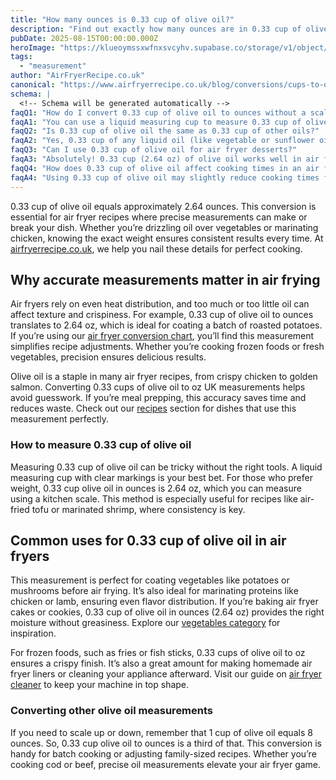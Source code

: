 ```yaml
---
title: "How many ounces is 0.33 cup of olive oil?"
description: "Find out exactly how many ounces are in 0.33 cup of olive oil for perfect air fryer recipes. Convert measurements easily with our guide!"
pubDate: 2025-08-15T00:00:00.000Z
heroImage: "https://klueoymssxwfnxsvcyhv.supabase.co/storage/v1/object/public/Shmucket/how-many-ounces-is-0-33-cup-of-olive-oil.webp"
tags:
  - "measurement"
author: "AirFryerRecipe.co.uk"
canonical: "https://www.airfryerrecipe.co.uk/blog/conversions/cups-to-ounces/how-many-ounces-is-0-33-cup-of-olive-oil"
schema: |
  <!-- Schema will be generated automatically -->
faqQ1: "How do I convert 0.33 cup of olive oil to ounces without a scale?"
faqA1: "You can use a liquid measuring cup to measure 0.33 cup of olive oil directly. Alternatively, remember that 0.33 cup equals roughly 2.64 ounces, which is about 5 tablespoons plus 1 teaspoon. This method works well for most air fryer recipes."
faqQ2: "Is 0.33 cup of olive oil the same as 0.33 cup of other oils?"
faqA2: "Yes, 0.33 cup of any liquid oil (like vegetable or sunflower oil) will also be approximately 2.64 ounces. However, olive oil’s density is similar to most cooking oils, so the conversion remains consistent for air frying purposes."
faqQ3: "Can I use 0.33 cup of olive oil for air fryer desserts?"
faqA3: "Absolutely! 0.33 cup (2.64 oz) of olive oil works well in air fryer cakes or cookies, providing moisture without overpowering the flavor. For lighter desserts, you might reduce it slightly, but this measurement is a great starting point."
faqQ4: "How does 0.33 cup of olive oil affect cooking times in an air fryer?"
faqA4: "Using 0.33 cup of olive oil may slightly reduce cooking times for some foods, as it helps conduct heat more evenly. However, always check your recipe, as overcrowding or ingredient thickness can also impact timing. Adjust as needed for perfect results."
---
```

<p>0.33 cup of olive oil equals approximately 2.64 ounces. This conversion is essential for air fryer recipes where precise measurements can make or break your dish. Whether you’re drizzling oil over vegetables or marinating chicken, knowing the exact weight ensures consistent results every time. At <a href=https://www.airfryerrecipe.co.uk>airfryerrecipe.co.uk</a>, we help you nail these details for perfect cooking.</p>  

<h2>Why accurate measurements matter in air frying</h2>  
<p>Air fryers rely on even heat distribution, and too much or too little oil can affect texture and crispiness. For example, 0.33 cup of olive oil to ounces translates to 2.64 oz, which is ideal for coating a batch of roasted potatoes. If you’re using our <a href=https://www.airfryerrecipe.co.uk/air-fryer-conversion-chart>air fryer conversion chart</a>, you’ll find this measurement simplifies recipe adjustments. Whether you’re cooking frozen foods or fresh vegetables, precision ensures delicious results.</p>  

<p>Olive oil is a staple in many air fryer recipes, from crispy chicken to golden salmon. Converting 0.33 cups of olive oil to oz UK measurements helps avoid guesswork. If you’re meal prepping, this accuracy saves time and reduces waste. Check out our <a href=https://www.airfryerrecipe.co.uk/recipes>recipes</a> section for dishes that use this measurement perfectly.</p>  

<h3>How to measure 0.33 cup of olive oil</h3>  
<p>Measuring 0.33 cup of olive oil can be tricky without the right tools. A liquid measuring cup with clear markings is your best bet. For those who prefer weight, 0.33 cup olive oil in ounces is 2.64 oz, which you can measure using a kitchen scale. This method is especially useful for recipes like air-fried tofu or marinated shrimp, where consistency is key.</p>  

<h2>Common uses for 0.33 cup of olive oil in air fryers</h2>  
<p>This measurement is perfect for coating vegetables like potatoes or mushrooms before air frying. It’s also ideal for marinating proteins like chicken or lamb, ensuring even flavor distribution. If you’re baking air fryer cakes or cookies, 0.33 cup of olive oil in ounces (2.64 oz) provides the right moisture without greasiness. Explore our <a href=https://www.airfryerrecipe.co.uk/recipe-category/vegetables>vegetables category</a> for inspiration.</p>  

<p>For frozen foods, such as fries or fish sticks, 0.33 cups of olive oil to oz ensures a crispy finish. It’s also a great amount for making homemade air fryer liners or cleaning your appliance afterward. Visit our guide on <a href=https://www.airfryerrecipe.co.uk/air-fryer-cleaner>air fryer cleaner</a> to keep your machine in top shape.</p>  

<h3>Converting other olive oil measurements</h3>  
<p>If you need to scale up or down, remember that 1 cup of olive oil equals 8 ounces. So, 0.33 cup olive oil to ounces is a third of that. This conversion is handy for batch cooking or adjusting family-sized recipes. Whether you’re cooking cod or beef, precise oil measurements elevate your air fryer game.</p>
